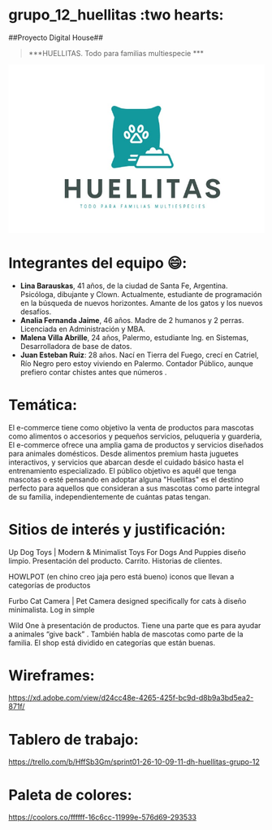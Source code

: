 # grupo_12_huellitas :two hearts:
##Proyecto Digital House##

> ***HUELLITAS. Todo para familias multiespecie *** 

![Logo](./Img/logo.jpg)

# Integrantes del equipo :smile::
- **Lina Barauskas**, 41 años, de la ciudad de Santa Fe, Argentina. Psicóloga, dibujante y Clown. Actualmente, estudiante de programación en la búsqueda de nuevos horizontes. Amante de los gatos y los nuevos desafíos.
- **Analia Fernanda Jaime**, 46 años. Madre de 2 humanos y 2 perras. Licenciada en Administración y MBA.
- **Malena Villa Abrille**, 24 años, Palermo, estudiante Ing. en Sistemas, Desarrolladora de base de datos.
- **Juan Esteban Ruiz**: 28 años. Nací en Tierra del Fuego, crecí en Catriel, Río Negro pero estoy viviendo en Palermo. Contador Público, aunque prefiero contar chistes antes que números .


# Temática:
El e-commerce tiene como objetivo la venta de productos para mascotas como alimentos o accesorios y pequeños servicios, peluqueria y guarderia, El e-commerce ofrece una amplia gama de productos y servicios diseñados para animales domésticos. Desde alimentos premium hasta juguetes interactivos, y servicios que abarcan desde el cuidado básico hasta el entrenamiento especializado.
El público objetivo es aquél que tenga mascotas o esté pensando en adoptar alguna "Huellitas" es el destino perfecto para aquellos que consideran a sus mascotas como parte integral de su familia, independientemente de cuántas patas tengan.

# Sitios de interés y justificación:
Up Dog Toys | Modern & Minimalist Toys For Dogs And Puppies diseño limpio. Presentación del producto. Carrito. Historias de clientes.

HOWLPOT (en chino creo jaja pero está bueno) iconos que llevan a categorías de productos

Furbo Cat Camera | Pet Camera designed specifically for cats à diseño minimalista. Log in simple

Wild One à presentación de productos. Tiene una parte que es para ayudar a animales “give back” . También habla de mascotas como parte de la familia. El shop está dividido en categorías que están buenas.

# Wireframes:

https://xd.adobe.com/view/d24cc48e-4265-425f-bc9d-d8b9a3bd5ea2-871f/

# Tablero de trabajo:

https://trello.com/b/HffSb3Gm/sprint01-26-10-09-11-dh-huellitas-grupo-12

# Paleta de colores:

https://coolors.co/ffffff-16c6cc-11999e-576d69-293533